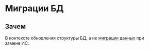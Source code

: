 # Миграции БД

## Зачем

В контексте обновления структуры БД, а не [миграции данных](migration.md) при замене ИС.
